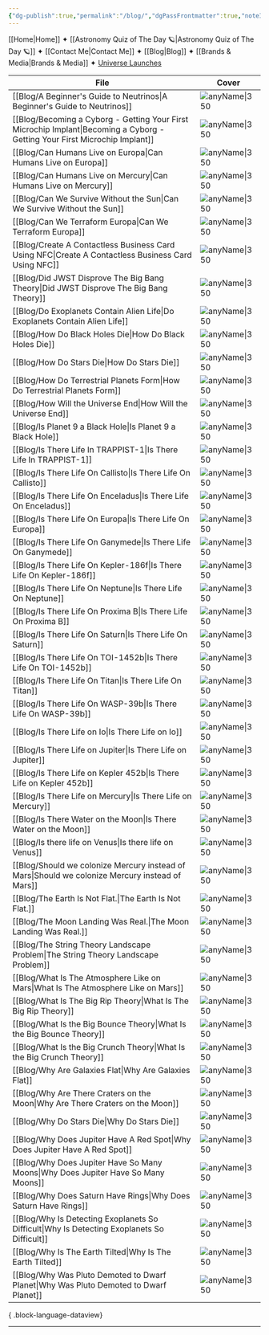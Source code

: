 ```yaml
---
{"dg-publish":true,"permalink":"/blog/","dgPassFrontmatter":true,"noteIcon":"","created":"","updated":""}
---
```




<div class="transclusion internal-embed is-loaded"><div class="markdown-embed">



[[Home\|Home]] ✦ [[Astronomy Quiz of The Day 🪐\|Astronomy Quiz of The Day 🪐]] ✦ [[Contact Me\|Contact Me]] ✦ [[Blog\|Blog]] ✦ [[Brands & Media\|Brands & Media]] ✦ [Universe Launches](https://stardashusa.com/)


</div></div>


| File                                                                                                                           | Cover                                                                                                           |
| ------------------------------------------------------------------------------------------------------------------------------ | --------------------------------------------------------------------------------------------------------------- |
| [[Blog/A Beginner's Guide to Neutrinos\|A Beginner's Guide to Neutrinos]]                                                   | ![anyName\|350](\-)                                                                                             |
| [[Blog/Becoming a Cyborg - Getting Your First Microchip Implant\|Becoming a Cyborg - Getting Your First Microchip Implant]] | ![anyName\|350](https://joshuahabka.com/content/images/2023/02/4d10c0cb924c5a86f893fb602c9bb158.jpg)            |
| [[Blog/Can Humans Live on Europa\|Can Humans Live on Europa]]                                                               | ![anyName\|350](https://joshuahabka.com/content/images/size/w2000/2023/02/canhumansliveoneuropaheader--1-.webp) |
| [[Blog/Can Humans Live on Mercury\|Can Humans Live on Mercury]]                                                             | ![anyName\|350](https://joshuahabka.com/content/images/2023/02/livingonmercury--1-.png)                         |
| [[Blog/Can We Survive Without the Sun\|Can We Survive Without the Sun]]                                                     | ![anyName\|350](https://joshuahabka.com/content/images/2023/02/couldwelivewithoutthesun--1-.png)                |
| [[Blog/Can We Terraform Europa\|Can We Terraform Europa]]                                                                   | ![anyName\|350](https://joshuahabka.com/content/images/2023/02/terraformeuropaheader--1-.webp)                  |
| [[Blog/Create A Contactless Business Card Using NFC\|Create A Contactless Business Card Using NFC]]                         | ![anyName\|350](https://joshuahabka.com/content/images/2023/02/contactlessbusinesscardheader.png)               |
| [[Blog/Did JWST Disprove The Big Bang Theory\|Did JWST Disprove The Big Bang Theory]]                                       | ![anyName\|350](https://joshuahabka.com/content/images/2023/02/jwstdisprovebigbangtheoryheader--1-.webp)        |
| [[Blog/Do Exoplanets Contain Alien Life\|Do Exoplanets Contain Alien Life]]                                                 | ![anyName\|350](https://joshuahabka.com/content/images/2023/02/lifeonexoplanetsheader--1-.webp)                 |
| [[Blog/How Do Black Holes Die\|How Do Black Holes Die]]                                                                     | ![anyName\|350](https://joshuahabka.com/content/images/2023/02/howblackholesdiethumbnail--1-.png)               |
| [[Blog/How Do Stars Die\|How Do Stars Die]]                                                                                 | ![anyName\|350](https://joshuahabka.com/content/images/2023/02/howstarsdieheader--1-.png)                       |
| [[Blog/How Do Terrestrial Planets Form\|How Do Terrestrial Planets Form]]                                                   | ![anyName\|350](https://joshuahabka.com/content/images/2023/02/terrestrialplanetformation--1-.png)              |
| [[Blog/How Will the Universe End\|How Will the Universe End]]                                                               | ![anyName\|350](https://joshuahabka.com/content/images/2023/02/howwilltheuniverseendthumbnail--1-.png)          |
| [[Blog/Is Planet 9 a Black Hole\|Is Planet 9 a Black Hole]]                                                                 | ![anyName\|350](https://joshuahabka.com/content/images/2023/02/planetnineblackholethumbnail--1-.png)            |
| [[Blog/Is There Life In TRAPPIST-1\|Is There Life In TRAPPIST-1]]                                                           | ![anyName\|350](https://joshuahabka.com/content/images/2023/01/lifeontrappist1-2--1-.png)                       |
| [[Blog/Is There Life On Callisto\|Is There Life On Callisto]]                                                               | ![anyName\|350](https://joshuahabka.com/content/images/2023/02/Untitled-2--2--1--1-.webp)                       |
| [[Blog/Is There Life On Enceladus\|Is There Life On Enceladus]]                                                             | ![anyName\|350](https://joshuahabka.com/content/images/2023/02/Untitled-1--1--2--1-.webp)                       |
| [[Blog/Is There Life On Europa\|Is There Life On Europa]]                                                                   | ![anyName\|350](https://joshuahabka.com/content/images/2023/02/lifeoneuropaheader-2--1-.webp)                   |
| [[Blog/Is There Life On Ganymede\|Is There Life On Ganymede]]                                                               | ![anyName\|350](https://joshuahabka.com/content/images/2023/02/lifeonganymede--1-.png)                          |
| [[Blog/Is There Life On Kepler-186f\|Is There Life On Kepler-186f]]                                                         | ![anyName\|350](https://joshuahabka.com/content/images/2023/01/lifeonkepler186f.png)                            |
| [[Blog/Is There Life On Neptune\|Is There Life On Neptune]]                                                                 | ![anyName\|350](https://joshuahabka.com/content/images/2023/01/lifeonneptune-2--1-.webp)                        |
| [[Blog/Is There Life On Proxima B\|Is There Life On Proxima B]]                                                             | ![anyName\|350](https://joshuahabka.com/content/images/2023/01/Untitled-1--1-2.webp)                            |
| [[Blog/Is There Life On Saturn\|Is There Life On Saturn]]                                                                   | ![anyName\|350](https://joshuahabka.com/content/images/2023/02/lifeonsaturn-2--1-.png)                          |
| [[Blog/Is There Life On TOI-1452b\|Is There Life On TOI-1452b]]                                                             | ![anyName\|350](https://joshuahabka.com/content/images/2023/01/lifeontoi1452b.png)                              |
| [[Blog/Is There Life On Titan\|Is There Life On Titan]]                                                                     | ![anyName\|350](https://joshuahabka.com/content/images/2023/02/lifeontitanheader--1-.webp)                      |
| [[Blog/Is There Life On WASP-39b\|Is There Life On WASP-39b]]                                                               | ![anyName\|350](https://joshuahabka.com/content/images/2023/01/lifeonwasp39b-2-2.webp)                          |
| [[Blog/Is There Life on Io\|Is There Life on Io]]                                                                           | ![anyName\|350](https://joshuahabka.com/content/images/2023/02/lifeonio-2--1-.webp)                             |
| [[Blog/Is There Life on Jupiter\|Is There Life on Jupiter]]                                                                 | ![anyName\|350](https://joshuahabka.com/content/images/2023/02/lifeonjupiter-2--1-.png)                         |
| [[Blog/Is There Life on Kepler 452b\|Is There Life on Kepler 452b]]                                                         | ![anyName\|350](https://joshuahabka.com/content/images/2023/01/lifeonkepler452b-2.webp)                         |
| [[Blog/Is There Life on Mercury\|Is There Life on Mercury]]                                                                 | ![anyName\|350](https://joshuahabka.com/content/images/2023/02/lifeonmercury-2--1-.webp)                        |
| [[Blog/Is There Water on the Moon\|Is There Water on the Moon]]                                                             | ![anyName\|350](https://joshuahabka.com/content/images/2023/02/doesthemoonhavewaterheader--1-.webp)             |
| [[Blog/Is there life on Venus\|Is there life on Venus]]                                                                     | ![anyName\|350](https://joshuahabka.com/content/images/2023/02/Untitled-3--1---1-.webp)                         |
| [[Blog/Should we colonize Mercury instead of Mars\|Should we colonize Mercury instead of Mars]]                             | ![anyName\|350](https://joshuahabka.com/content/images/2023/02/colonizemercuryovermarsheader-2--1-.webp)        |
| [[Blog/The Earth Is Not Flat.\|The Earth Is Not Flat.]]                                                                     | ![anyName\|350](https://joshuahabka.com/content/images/2023/01/theearthisnotflat.png)                           |
| [[Blog/The Moon Landing Was Real.\|The Moon Landing Was Real.]]                                                             | ![anyName\|350](https://joshuahabka.com/content/images/2023/01/whythemoonlandingwasreal.png)                    |
| [[Blog/The String Theory Landscape Problem\|The String Theory Landscape Problem]]                                           | ![anyName\|350](\-)                                                                                             |
| [[Blog/What Is The Atmosphere Like on Mars\|What Is The Atmosphere Like on Mars]]                                           | ![anyName\|350](https://joshuahabka.com/content/images/2023/02/atmosphereofmars--1-.png)                        |
| [[Blog/What Is The Big Rip Theory\|What Is The Big Rip Theory]]                                                             | ![anyName\|350](https://joshuahabka.com/content/images/2023/02/bigriptheory--1-.png)                            |
| [[Blog/What Is the Big Bounce Theory\|What Is the Big Bounce Theory]]                                                       | ![anyName\|350](https://joshuahabka.com/content/images/2023/02/bigbouncetheory--1-.png)                         |
| [[Blog/What Is the Big Crunch Theory\|What Is the Big Crunch Theory]]                                                       | ![anyName\|350](https://joshuahabka.com/content/images/2023/02/thebigcrunchtheory--1-.png)                      |
| [[Blog/Why Are Galaxies Flat\|Why Are Galaxies Flat]]                                                                       | ![anyName\|350](https://joshuahabka.com/content/images/2023/02/whyaregalaxiesflat--1-.png)                      |
| [[Blog/Why Are There Craters on the Moon\|Why Are There Craters on the Moon]]                                               | ![anyName\|350](https://joshuahabka.com/content/images/2023/02/whymoonhavecratersheader--1-.webp)               |
| [[Blog/Why Do Stars Die\|Why Do Stars Die]]                                                                                 | ![anyName\|350](https://joshuahabka.com/content/images/2023/02/whystarsdiethumbnail--1-.png)                    |
| [[Blog/Why Does Jupiter Have A Red Spot\|Why Does Jupiter Have A Red Spot]]                                                 | ![anyName\|350](https://joshuahabka.com/content/images/2023/02/bigredspot--1-.png)                              |
| [[Blog/Why Does Jupiter Have So Many Moons\|Why Does Jupiter Have So Many Moons]]                                           | ![anyName\|350](https://joshuahabka.com/content/images/2023/02/whyjupiterhassomanymoons--1-.png)                |
| [[Blog/Why Does Saturn Have Rings\|Why Does Saturn Have Rings]]                                                             | ![anyName\|350](https://joshuahabka.com/content/images/2023/02/saturnsringsheader--1-.png)                      |
| [[Blog/Why Is Detecting Exoplanets So Difficult\|Why Is Detecting Exoplanets So Difficult]]                                 | ![anyName\|350](https://joshuahabka.com/content/images/2023/02/canwedetectexoplanetsheader--1-.webp)            |
| [[Blog/Why Is The Earth Tilted\|Why Is The Earth Tilted]]                                                                   | ![anyName\|350](https://joshuahabka.com/content/images/2023/02/whytheearthistilted--1-.png)                     |
| [[Blog/Why Was Pluto Demoted to Dwarf Planet\|Why Was Pluto Demoted to Dwarf Planet]]                                       | ![anyName\|350](https://joshuahabka.com/content/images/2023/02/theplutodemotionj--1-.png)                       |

{ .block-language-dataview}




-----

